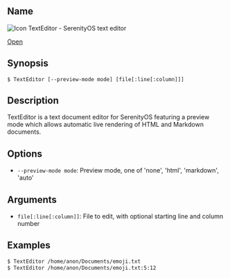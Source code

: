 ## Name

![Icon](file:///res/icons/16x16/app-text-editor.png) TextEditor - SerenityOS text editor

[Open](file:///bin/TextEditor)

## Synopsis

```**sh
$ TextEditor [--preview-mode mode] [file[:line[:column]]]
```

## Description

TextEditor is a text document editor for SerenityOS featuring a preview mode
which allows automatic live rendering of HTML and Markdown documents.

## Options

* `--preview-mode mode`: Preview mode, one of 'none', 'html', 'markdown', 'auto'

## Arguments

* `file[:line[:column]]`: File to edit, with optional starting line and column number

## Examples

```sh
$ TextEditor /home/anon/Documents/emoji.txt
$ TextEditor /home/anon/Documents/emoji.txt:5:12
```
